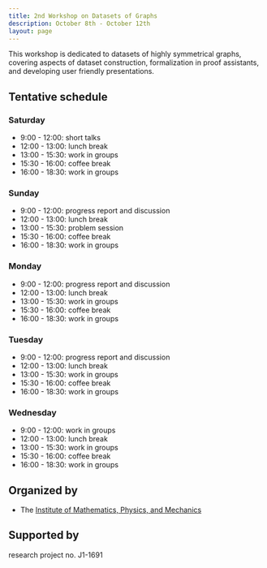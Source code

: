 ```yaml
---
title: 2nd Workshop on Datasets of Graphs
description: October 8th - October 12th
layout: page
---
```


This workshop is dedicated to datasets of highly symmetrical graphs, covering aspects of dataset construction, formalization in proof assistants, and developing user friendly presentations.

## Tentative schedule

### Saturday

*  9:00 - 12:00: short talks
* 12:00 - 13:00: lunch break
* 13:00 - 15:30: work in groups
* 15:30 - 16:00: coffee break
* 16:00 - 18:30: work in groups

### Sunday

*  9:00 - 12:00: progress report and discussion
* 12:00 - 13:00: lunch break
* 13:00 - 15:30: problem session
* 15:30 - 16:00: coffee break
* 16:00 - 18:30: work in groups

### Monday

*  9:00 - 12:00: progress report and discussion
* 12:00 - 13:00: lunch break
* 13:00 - 15:30: work in groups
* 15:30 - 16:00: coffee break
* 16:00 - 18:30: work in groups

### Tuesday

*  9:00 - 12:00: progress report and discussion
* 12:00 - 13:00: lunch break
* 13:00 - 15:30: work in groups
* 15:30 - 16:00: coffee break
* 16:00 - 18:30: work in groups

### Wednesday      

*  9:00 - 12:00: work in groups 
* 12:00 - 13:00: lunch break    
* 13:00 - 15:30: work in groups 
* 15:30 - 16:00: coffee break   
* 16:00 - 18:30: work in groups 


## Organized by

* The [Institute of Mathematics, Physics, and Mechanics](http://www.imfm.si/)

## Supported by



research project no. J1-1691